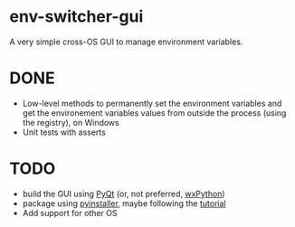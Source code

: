 # env-switcher-gui
A very simple cross-OS GUI to manage environment variables.

# DONE
* Low-level methods to permanently set the environment variables and get the environement variables values from outside the process (using the registry), on Windows
* Unit tests with asserts

# TODO
* build the GUI using [PyQt](https://nikolak.com/pyqt-qt-designer-getting-started/) (or, not preferred, [wxPython](http://zetcode.com/wxpython/introduction/))
* package using [pyinstaller](https://github.com/pyinstaller/pyinstaller/wiki), maybe following the [tutorial](http://www.blog.pythonlibrary.org/2010/08/10/a-pyinstaller-tutorial-build-a-binary-series/)
* Add support for other OS
